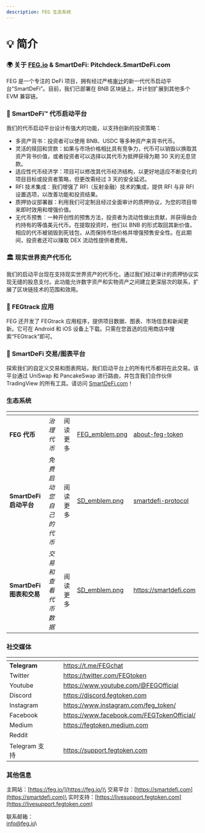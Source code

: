 ```yaml
---
description: FEG 生态系统
---
```


# 💡 简介

### 🌍 关于 [FEG.io](https://fegtoken.com/) & SmartDeFi: Pitchdeck.SmartDeFi.com

FEG 是一个专注的 DeFi 项目，拥有经过严格[审计](welcome/security-audits.md)的新一代代币启动平台“SmartDeFi”。目前，我们已部署在 BNB 区块链上，并计划扩展到其他多个 EVM 兼容链。

### 💼 SmartDeFi™ 代币启动平台

我们的代币启动平台设计有强大的功能，以支持创新的投资策略：

* 多资产背书：投资者可以使用 BNB、USDC 等多种资产来背书代币。
* 灵活的赎回和贷款：如果与市场价格相比具有竞争力，代币可以销毁以换取其资产背书价值，或者投资者可以选择以其代币为抵押获得为期 30 天的无息贷款。
* 适应性代币经济学：项目可以修改其代币经济结构，以更好地适应不断变化的项目目标或投资者策略，但更改需经过 3 天的安全延迟。
* RFI 技术集成：我们增强了 RFI（反射金融）技术的集成，提供 RFI 与非 RFI 设置选项，以改善功能和投资结果。
* 质押协议部署器：利用我们可定制且经过全面审计的质押协议，为您的项目带来即时效用和增强价值。
* 无代币预售：一种开创性的预售方法，投资者为流动性做出贡献，并获得由合约持有的等值美元代币。在提取投资时，他们以 BNB 的形式取回其新价值，相应的代币被销毁到死钱包，从而保持市场价格并增强预售安全性。在此期间，投资者还可以赚取 DEX 流动性提供者费用。

### 🏛 现实世界资产代币化

我们的启动平台现在支持现实世界资产的代币化，通过我们经过审计的质押协议实现无缝的股息支付。此功能允许数字资产和实物资产之间建立更深层次的联系，扩展了区块链技术的范围和效用。

### 📱 FEGtrack 应用

FEG 还开发了 FEGtrack 应用程序，提供项目数据、图表、市场信息和新闻更新。它可在 Android 和 iOS 设备上下载。只需在您首选的应用商店中搜索“FEGtrack”即可。&#x20;

### 🔗 SmartDeFi 交易/图表平台

探索我们的自定义交易和图表网站，我们启动平台上的所有代币都将在此交易。该平台通过 UniSwap 和 PancakeSwap 进行路由，并包含我们合作伙伴 TradingView 的所有工具。请访问 [SmartDeFi.com](https://smartdefi.com)！

### 生态系统

<table data-view="cards" data-full-width="false"><thead><tr><th></th><th></th><th></th><th data-hidden data-card-cover data-type="files"></th><th data-hidden data-card-target data-type="content-ref"></th></tr></thead><tbody><tr><td><strong>FEG 代币</strong></td><td><em>治理代币</em></td><td>阅读更多</td><td><a href=".gitbook/assets/FEG_emblem.png">FEG_emblem.png</a></td><td><a href="feg-smartdefi-tm/about-feg-token/">about-feg-token</a></td></tr><tr><td><strong>SmartDeFi 启动平台</strong></td><td><em>免费启动您自己的代币</em></td><td>阅读更多</td><td><a href=".gitbook/assets/SD_emblem.png">SD_emblem.png</a></td><td><a href="smartdefi-tm-platform/smartdefi-protocol/">smartdefi-protocol</a></td></tr><tr><td><strong>SmartDeFi 图表和交易</strong></td><td><em>交易和查看代币数据</em></td><td>阅读更多</td><td><a href=".gitbook/assets/SD_emblem.png">SD_emblem.png</a></td><td><a href="https://smartdefi.com">https://smartdefi.com</a></td></tr></tbody></table>

### 社交媒体

<table data-view="cards"><thead><tr><th></th><th data-hidden></th><th data-hidden></th><th data-hidden data-card-target data-type="content-ref"></th></tr></thead><tbody><tr><td><strong>Telegram</strong></td><td></td><td></td><td><a href="https://t.me/FEGchat"> https://t.me/FEGchat</a></td></tr><tr><td>Twitter</td><td></td><td></td><td><a href="https://twitter.com/FEGtoken"> https://twitter.com/FEGtoken</a></td></tr><tr><td>Youtube</td><td></td><td></td><td><a href="https://www.youtube.com/@FEGOfficial">https://www.youtube.com/@FEGOfficial </a></td></tr><tr><td>Discord</td><td></td><td></td><td><a href="https://discord.fegtoken.com">https://discord.fegtoken.com</a></td></tr><tr><td>Instagram</td><td></td><td></td><td><a href="https://www.instagram.com/feg_token/">https://www.instagram.com/feg_token/ </a></td></tr><tr><td>Facebook</td><td></td><td></td><td><a href="https://www.facebook.com/FEGTokenOfficial/">https://www.facebook.com/FEGTokenOfficial/ </a></td></tr><tr><td>Medium</td><td></td><td></td><td><a href="https://fegtoken.medium.com">https://fegtoken.medium.com</a></td></tr><tr><td>Reddit</td><td></td><td></td><td></td></tr><tr><td>Telegram 支持</td><td></td><td></td><td><a href="https://support.fegtoken.com">https://support.fegtoken.com</a></td></tr></tbody></table>

### 其他信息

主网站：[https://feg.io/](https://feg.io/)\
交易平台：[https://smartdefi.com](https://smartdefi.com)\
实时支持：[https://livesupport.fegtoken.com](https://livesupport.fegtoken.com)

联系邮箱：\
[info@feg.io](mailto:info@feg.io)\
